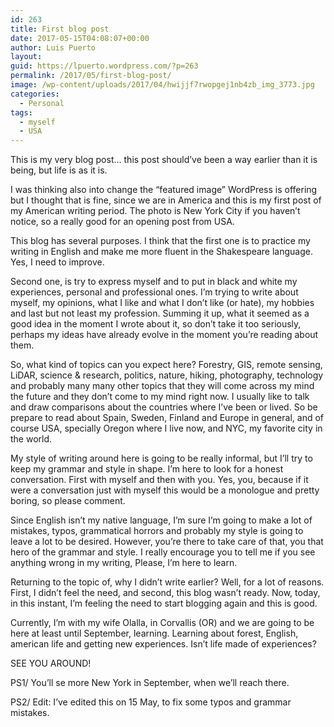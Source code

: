 ```yaml
---
id: 263
title: First blog post
date: 2017-05-15T04:08:07+00:00
author: Luis Puerto
layout: 
guid: https://lpuerto.wordpress.com/?p=263
permalink: /2017/05/first-blog-post/
image: /wp-content/uploads/2017/04/hwijjf7rwopgej1nb4zb_img_3773.jpg
categories:
  - Personal
tags:
  - myself
  - USA
---
```

This is my very blog post&#8230; this post should&#8217;ve been a way earlier than it is being, but life is as it is.

I was thinking also into change the &#8220;featured image&#8221; WordPress is offering but I thought that is fine, since we are in America and this is my first post of my American writing period. The photo is New York City if you haven&#8217;t notice, so a really good for an opening post from USA.

This blog has several purposes. I think that the first one is to practice my writing in English and make me more fluent in the Shakespeare language. Yes, I need to improve.

Second one, is try to express myself and to put in black and white my experiences, personal and professional ones. I&#8217;m trying to write about myself, my opinions, what I like and what I don&#8217;t like (or hate), my hobbies and last but not least my profession. Summing it up, what it seemed as a good idea in the moment I wrote about it, so don&#8217;t take it too seriously, perhaps my ideas have already evolve in the moment you&#8217;re reading about them.

So, what kind of topics can you expect here? Forestry, GIS, remote sensing, LiDAR, science & research, politics, nature, hiking, photography, technology and probably many many other topics that they will come across my mind the future and they don&#8217;t come to my mind right now. I usually like to talk and draw comparisons about the countries where I&#8217;ve been or lived. So be prepare to read about Spain, Sweden, Finland and Europe in general, and of course USA, specially Oregon where I live now, and NYC, my favorite city in the world.

My style of writing around here is going to be really informal, but I&#8217;ll try to keep my grammar and style in shape. I&#8217;m here to look for a honest conversation. First with myself and then with you. Yes, you, because if it were a conversation just with myself this would be a monologue and pretty boring, so please comment.

Since English isn&#8217;t my native language, I&#8217;m sure I&#8217;m going to make a lot of mistakes, typos, grammatical horrors and probably my style is going to leave a lot to be desired. However, you&#8217;re there to take care of that, you that hero of the grammar and style. I really encourage you to tell me if you see anything wrong in my writing, Please, I&#8217;m here to learn.

Returning to the topic of, why I didn&#8217;t write earlier? Well, for a lot of reasons. First, I didn&#8217;t feel the need, and second, this blog wasn&#8217;t ready. Now, today, in this instant, I&#8217;m feeling the need to start blogging again and this is good.

Currently, I&#8217;m with my wife Olalla, in Corvallis (OR) and we are going to be here at least until September, learning. Learning about forest, English, american life and getting new experiences. Isn&#8217;t life made of experiences?

SEE YOU AROUND!

PS1/ You&#8217;ll se more New York in September, when we&#8217;ll reach there.

PS2/ Edit: I&#8217;ve edited this on 15 May, to fix some typos and grammar mistakes.
